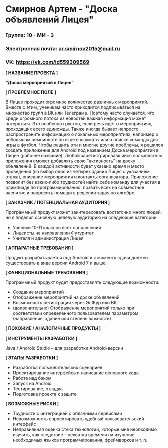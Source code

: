 # Смирнов Артем - "Доска объявлений Лицея"

### Группа: 10 - МИ - 3
### Электронная почта: ar.smirnov2015@mail.ru
### VK: https://vk.com/id559309569


**[ НАЗВАНИЕ ПРОЕКТА ]**

**“Доска мероприятий в Лицее”**

**[ ПРОБЛЕМНОЕ ПОЛЕ ]**

В Лицее проходит огромное количество различных мероприятий. Вместе с этим, ученикам часто приходится подписываться на множество групп в ВК или Телеграме. Поэтому часто случается, что среди огромного потока из новостей важная информация может потеряться. Это особенно грустно, если речь идет о мероприятиях, проходящих всего единожды. Также иногда бывает непросто распространить информацию о локальных мероприятиях, например о небольшом чемпионате по игре в шахматы или о поиске команды для игры в футбол. Чтобы решить эти и многие другие проблемы, я решился создать приложение для Android под названием Доска мероприятий в Лицее (рабочее название). Любой зарегистрировавшийся пользователь приложения сможет добавлять свою "активность" на доску объявлений. В каждой активности будет указано время и место проведения (на выбор одно из четырех зданий Лицея с указанием этажа), описание мероприятия и контакты организатора. Приложение позволит без каких-либо трудностей найти себе команду для участия в олимпиаде по программированию, позвать всех на совместное чаепитие и попросить помощи в решении задач по алгебре. 

**[ ЗАКАЗЧИК / ПОТЕНЦИАЛЬНАЯ АУДИТОРИЯ ]**

Программный продукт может заинтересовать достаточно много людей, но я поделил основную целевую аудиторию на следующие категории:

* Ученики 10-11 классов всех направлений
* Лицеисты на направлении Футуритет
* Учителя и администрация Лицея


**[ АППАРАТНЫЕ ТРЕБОВАНИЯ ]** 

Продукт разрабатывается под Android и к моменту сдачи должен существовать в виде версии Android 7 и выше.


**[ ФУНКЦИОНАЛЬНЫЕ ТРЕБОВАНИЯ ]**

Программный продукт будет предоставлять следующие возможности:
* Создание мероприятий
* Отображение мероприятий на доске объявлений
* Возможность регистрации через ЭлЖур или ВК
* (дополнительно) Отображение мероприятий только при соответствии определенного пользователем параметром (направление, здание или степень важности)

**[ ПОХОЖИЕ / АНАЛОГИЧНЫЕ ПРОДУКТЫ ]**



**[ ИНСТРУМЕНТЫ РАЗРАБОТКИ ]**

Java / Android Studio – для разработки Android-версии


**[ ЭТАПЫ РАЗРАБОТКИ ]**

*	Разработка пользовательских сценариев
*	Проектирование интерфейса и написание основного кода
*	Работа над бэком
*	Запуск на Android 
*	Тестирование, отладка
*	Подготовка проекта к защите

**[ ВОЗМОЖНЫЕ РИСКИ ]**


*	Трудности с интеграцией с облачными сервисами
*	Невозможность спроектировать удобный пользовательский интерфейс 
*	Неправильная оценка стека технологий, которые мне необходимо изучить, как следствие – нехватка времени на изучение    необходимых языков программирования, фреймворков и т. п.
